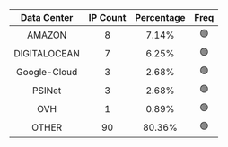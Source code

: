 | Data Center | IP Count | Percentage | Freq |
|:------------:|:--------:|:-----------:|:-----:|
| AMAZON | 8 | 7.14% | 🟢 |
| DIGITALOCEAN | 7 | 6.25% | 🟢 |
| Google-Cloud | 3 | 2.68% | 🟢 |
| PSINet | 3 | 2.68% | 🟢 |
| OVH | 1 | 0.89% | 🟢 |
| OTHER | 90 | 80.36% | 🟢 |